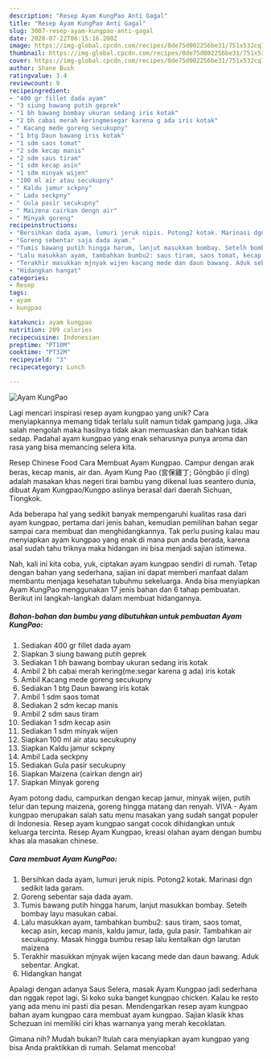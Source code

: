 ```yaml
---
description: "Resep Ayam KungPao Anti Gagal"
title: "Resep Ayam KungPao Anti Gagal"
slug: 3007-resep-ayam-kungpao-anti-gagal
date: 2020-07-22T06:15:16.200Z
image: https://img-global.cpcdn.com/recipes/0de75d002256be31/751x532cq70/ayam-kungpao-foto-resep-utama.jpg
thumbnail: https://img-global.cpcdn.com/recipes/0de75d002256be31/751x532cq70/ayam-kungpao-foto-resep-utama.jpg
cover: https://img-global.cpcdn.com/recipes/0de75d002256be31/751x532cq70/ayam-kungpao-foto-resep-utama.jpg
author: Shane Bush
ratingvalue: 3.4
reviewcount: 9
recipeingredient:
- "400 gr fillet dada ayam"
- "3 siung bawang putih geprek"
- "1 bh bawang bombay ukuran sedang iris kotak"
- "2 bh cabai merah keringmesegar karena g ada iris kotak"
- " Kacang mede goreng secukupny"
- "1 btg Daun bawang iris kotak"
- "1 sdm saos tomat"
- "2 sdm kecap manis"
- "2 sdm saus tiram"
- "1 sdm kecap asin"
- "1 sdm minyak wijen"
- "100 ml air atau secukupny"
- " Kaldu jamur sckpny"
- " Lada seckpny"
- " Gula pasir secukupny"
- " Maizena cairkan dengn air"
- " Minyak goreng"
recipeinstructions:
- "Bersihkan dada ayam, lumuri jeruk nipis. Potong2 kotak. Marinasi dgn sedikit lada garam."
- "Goreng sebentar saja dada ayam."
- "Tumis bawang putih hingga harum, lanjut masukkan bombay. Setelh bombay layu masukan cabai."
- "Lalu masukkan ayam, tambahkan bumbu2: saus tiram, saos tomat, kecap asin, kecap manis, kaldu jamur, lada, gula pasir. Tambahkan air secukupny. Masak hingga bumbu resap lalu kentalkan dgn larutan maizena"
- "Terakhir masukkan mjnyak wijen kacang mede dan daun bawang. Aduk sebentar. Angkat."
- "Hidangkan hangat"
categories:
- Resep
tags:
- ayam
- kungpao

katakunci: ayam kungpao 
nutrition: 209 calories
recipecuisine: Indonesian
preptime: "PT10M"
cooktime: "PT32M"
recipeyield: "3"
recipecategory: Lunch

---
```



![Ayam KungPao](https://img-global.cpcdn.com/recipes/0de75d002256be31/751x532cq70/ayam-kungpao-foto-resep-utama.jpg)

Lagi mencari inspirasi resep ayam kungpao yang unik? Cara menyiapkannya memang tidak terlalu sulit namun tidak gampang juga. Jika salah mengolah maka hasilnya tidak akan memuaskan dan bahkan tidak sedap. Padahal ayam kungpao yang enak seharusnya punya aroma dan rasa yang bisa memancing selera kita.

Resep Chinese Food Cara Membuat Ayam Kungpao. Campur dengan arak beras, kecap manis, air dan. Ayam Kung Pao (宮保雞丁; Gōngbǎo jī dīng) adalah masakan khas negeri tirai bambu yang dikenal luas seantero dunia, dibuat Ayam Kungpao/Kungpo aslinya berasal dari daerah Sichuan, Tiongkok.

Ada beberapa hal yang sedikit banyak mempengaruhi kualitas rasa dari ayam kungpao, pertama dari jenis bahan, kemudian pemilihan bahan segar sampai cara membuat dan menghidangkannya. Tak perlu pusing kalau mau menyiapkan ayam kungpao yang enak di mana pun anda berada, karena asal sudah tahu triknya maka hidangan ini bisa menjadi sajian istimewa.


Nah, kali ini kita coba, yuk, ciptakan ayam kungpao sendiri di rumah. Tetap dengan bahan yang sederhana, sajian ini dapat memberi manfaat dalam membantu menjaga kesehatan tubuhmu sekeluarga. Anda bisa menyiapkan Ayam KungPao menggunakan 17 jenis bahan dan 6 tahap pembuatan. Berikut ini langkah-langkah dalam membuat hidangannya.

<!--inarticleads1-->

##### Bahan-bahan dan bumbu yang dibutuhkan untuk pembuatan Ayam KungPao:

1. Sediakan 400 gr fillet dada ayam
1. Siapkan 3 siung bawang putih geprek
1. Sediakan 1 bh bawang bombay ukuran sedang iris kotak
1. Ambil 2 bh cabai merah kering(me:segar karena g ada) iris kotak
1. Ambil  Kacang mede goreng secukupny
1. Sediakan 1 btg Daun bawang iris kotak
1. Ambil 1 sdm saos tomat
1. Sediakan 2 sdm kecap manis
1. Ambil 2 sdm saus tiram
1. Sediakan 1 sdm kecap asin
1. Sediakan 1 sdm minyak wijen
1. Siapkan 100 ml air atau secukupny
1. Siapkan  Kaldu jamur sckpny
1. Ambil  Lada seckpny
1. Sediakan  Gula pasir secukupny
1. Siapkan  Maizena (cairkan dengn air)
1. Siapkan  Minyak goreng


Ayam potong dadu, campurkan dengan kecap jamur, minyak wijen, putih telur dan tepung maizena, goreng hingga matang dan renyah. VIVA - Ayam kungpao merupakan salah satu menu masakan yang sudah sangat populer di Indonesia. Resep ayam kungpao sangat cocok dihidangkan untuk keluarga tercinta. Resep Ayam Kungpao, kreasi olahan ayam dengan bumbu khas ala masakan chinese. 

<!--inarticleads2-->

##### Cara membuat Ayam KungPao:

1. Bersihkan dada ayam, lumuri jeruk nipis. Potong2 kotak. Marinasi dgn sedikit lada garam.
1. Goreng sebentar saja dada ayam.
1. Tumis bawang putih hingga harum, lanjut masukkan bombay. Setelh bombay layu masukan cabai.
1. Lalu masukkan ayam, tambahkan bumbu2: saus tiram, saos tomat, kecap asin, kecap manis, kaldu jamur, lada, gula pasir. Tambahkan air secukupny. Masak hingga bumbu resap lalu kentalkan dgn larutan maizena
1. Terakhir masukkan mjnyak wijen kacang mede dan daun bawang. Aduk sebentar. Angkat.
1. Hidangkan hangat


Apalagi dengan adanya Saus Selera, masak Ayam Kungpao jadi sederhana dan nggak repot lagi. Si koko suka banget kungpao chicken. Kalau ke resto yang ada menu ini pasti dia pesan. Mendengarkan resep ayam kungpao bahan ayam kungpao cara membuat ayam kungpao. Sajian klasik khas Schezuan ini memiliki ciri khas warnanya yang merah kecoklatan. 

Gimana nih? Mudah bukan? Itulah cara menyiapkan ayam kungpao yang bisa Anda praktikkan di rumah. Selamat mencoba!

